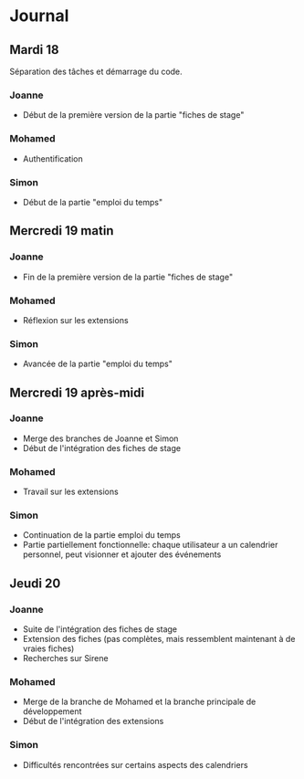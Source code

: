 # Journal

## Mardi 18

Séparation des tâches et démarrage du code.

### Joanne

* Début de la première version de la partie "fiches de stage"

### Mohamed

* Authentification

### Simon

* Début de la partie "emploi du temps"

## Mercredi 19 matin

### Joanne

* Fin de la première version de la partie "fiches de stage"

### Mohamed

* Réflexion sur les extensions

### Simon

* Avancée de la partie "emploi du temps"

## Mercredi 19 après-midi

### Joanne

* Merge des branches de Joanne et Simon
* Début de l'intégration des fiches de stage

### Mohamed

* Travail sur les extensions

### Simon

* Continuation de la partie emploi du temps
* Partie partiellement fonctionnelle: chaque utilisateur a un calendrier personnel, peut visionner et ajouter des événements

## Jeudi 20

### Joanne

* Suite de l'intégration des fiches de stage
* Extension des fiches (pas complètes, mais ressemblent maintenant à de vraies fiches)
* Recherches sur Sirene

### Mohamed

* Merge de la branche de Mohamed et la branche principale de développement
* Début de l'intégration des extensions

### Simon

* Difficultés rencontrées sur certains aspects des calendriers